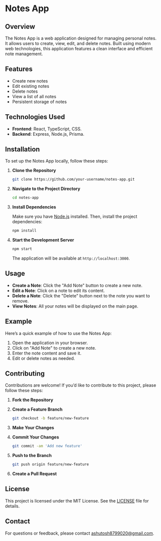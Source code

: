# Notes App

## Overview

The Notes App is a web application designed for managing personal notes. It allows users to create, view, edit, and delete notes. Built using modern web technologies, this application features a clean interface and efficient note management.

## Features

- Create new notes
- Edit existing notes
- Delete notes
- View a list of all notes
- Persistent storage of notes

## Technologies Used

- **Frontend**: React, TypeScript, CSS.
- **Backend**: Express, Node.js, Prisma.

## Installation

To set up the Notes App locally, follow these steps:

1. **Clone the Repository**

   ```bash
   git clone https://github.com/your-username/notes-app.git
   ```

2. **Navigate to the Project Directory**

   ```bash
   cd notes-app
   ```

3. **Install Dependencies**

   Make sure you have [Node.js](https://nodejs.org/) installed. Then, install the project dependencies:

   ```bash
   npm install
   ```

4. **Start the Development Server**

   ```bash
   npm start
   ```

   The application will be available at `http://localhost:3000`.

## Usage

- **Create a Note**: Click the "Add Note" button to create a new note.
- **Edit a Note**: Click on a note to edit its content.
- **Delete a Note**: Click the "Delete" button next to the note you want to remove.
- **View Notes**: All your notes will be displayed on the main page.

## Example

Here’s a quick example of how to use the Notes App:

1. Open the application in your browser.
2. Click on "Add Note" to create a new note.
3. Enter the note content and save it.
4. Edit or delete notes as needed.

## Contributing

Contributions are welcome! If you’d like to contribute to this project, please follow these steps:

1. **Fork the Repository**
2. **Create a Feature Branch**

   ```bash
   git checkout -b feature/new-feature
   ```

3. **Make Your Changes**
4. **Commit Your Changes**

   ```bash
   git commit -am 'Add new feature'
   ```

5. **Push to the Branch**

   ```bash
   git push origin feature/new-feature
   ```

6. **Create a Pull Request**

## License

This project is licensed under the MIT License. See the [LICENSE](LICENSE) file for details.

## Contact

For questions or feedback, please contact [ashutosh8799020@gmail.com](mailto:ashutosh8799020@gmail.com).
